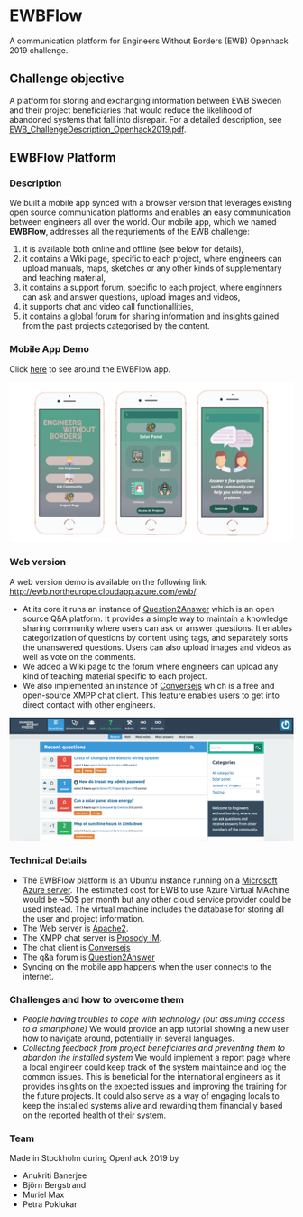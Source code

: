 # EWBFlow
A communication platform for Engineers Without Borders (EWB) Openhack 2019 challenge.

## Challenge objective
A platform for storing and exchanging information between EWB Sweden and their project beneficiaries that would reduce the
likelihood of abandoned systems that fall into disrepair. For a detailed description, see [ EWB_ChallengeDescription_Openhack2019.pdf](https://github.com/petrapoklukar/EWB_Openhack2019/blob/master/EWB_ChallengeDescription_%20Openhack2019.pdf).

## EWBFlow Platform
### Description
We built a mobile app synced with a browser version that leverages existing open source communication platforms and enables an easy communication between engineers all over the world. Our mobile app, which we named **EWBFlow**, addresses all the requriements of the EWB challenge:
1. it is available both online and offline (see below for details),
2. it contains a Wiki page, specific to each project, where engineers can upload manuals, maps, sketches or any other kinds of supplementary and teaching material,
3. it contains a support forum, specific to each project, where enginners can ask and answer questions, upload images and videos,
4. it supports chat and video call functionallities, 
5. it contains a global forum for sharing information and insights gained from the past projects categorised by the content.

### Mobile App Demo
Click <a href="https://www.figma.com/proto/IWB6k18ao839QL7eOabGoi/EWBFlow?node-id=7%3A0&scaling=scale-down" target="_blank">here</a> to see around the EWBFlow app.

![Image of the Mobile version](https://github.com/petrapoklukar/EWB_Openhack2019/blob/master/Mobileversion_Example.png)

### Web version
A web version demo is available on the following link: http://ewb.northeurope.cloudapp.azure.com/ewb/. 
- At its core it runs an instance of [Question2Answer](https://www.question2answer.org/) which is an open source Q&A platform. It provides a simple way to maintain a knowledge sharing community where users can ask or answer questions. It enables categorization of questions by content using tags, and separately sorts the unanswered questions. Users can also upload images and videos as well as vote on the comments. 
- We added a Wiki page to the forum where engineers can upload any kind of teaching material specific to each project. 
- We also implemented an instance of [Conversejs](https://conversejs.org/) which is a free and open-source XMPP chat client. This feature enables users to get into direct contact with other engineers.  

![Image of the Web version](https://github.com/petrapoklukar/EWB_Openhack2019/blob/master/Webverison_Example.png)

### Technical Details
- The EWBFlow platform is an Ubuntu instance running on a [Microsoft Azure server](https://azure.microsoft.com/en-us/). The estimated cost for EWB to use Azure Virtual MAchine would be ~50$ per month but any other cloud service provider could be used instead. The virtual machine includes the database for storing all the user and project information. 
- The Web server is [Apache2](https://httpd.apache.org/).
- The XMPP chat server is [Prosody IM](https://prosody.im/).
- The chat client is [Conversejs](https://conversejs.org/) 
- The q&a forum is [Question2Answer](https://www.question2answer.org/)
- Syncing on the mobile app happens when the user connects to the internet.

### Challenges and how to overcome them
- *People having troubles to cope with technology (but assuming access to a smartphone)* We would provide an app tutorial showing a new user how to navigate around, potentially in several languages. 
- *Collecting feedback from project beneficiaries and preventing them to abandon the installed system* We would implement a report page where a local engineer could keep track of the system maintaince and log the common issues. This is beneficial for the international engineers as it provides insights on the expected issues and improving the training for the future projects. It could also serve as a way of engaging locals to keep the installed systems alive and rewarding them financially based on the reported health of their system.

### Team 
Made in Stockholm during Openhack 2019 by 
* Anukriti Banerjee
* Björn Bergstrand 
* Muriel Max
* Petra Poklukar
